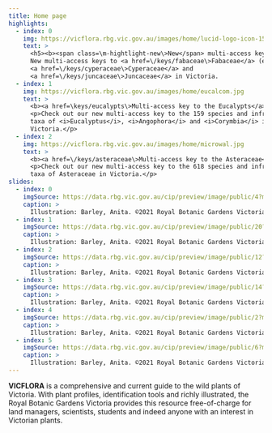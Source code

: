```yaml
---
title: Home page
highlights:
  - index: 0
    img: https://vicflora.rbg.vic.gov.au/images/home/lucid-logo-icon-150.png
    text: >
      <h5><b><span class=\m-hightlight-new\>New</span> multi-access keys</b></h5>
      New multi-access keys to <a href=\/keys/fabaceae\>Fabaceae</a> (excl. Acacia),
      <a href=\/keys/cyperaceae\>Cyperaceae</a> and  
      <a href=\/keys/juncaceae\>Juncaceae</a> in Victoria.
  - index: 1
    img: https://vicflora.rbg.vic.gov.au/images/home/eucalcom.jpg
    text: >
      <b><a href=\keys/eucalypts\>Multi-access key to the Eucalypts</a></b>
      <p>Check out our new multi-access key to the 159 species and infraspecific 
      taxa of <i>Eucalyptus</i>, <i>Angophora</i> and <i>Corymbia</i> in 
      Victoria.</p>
  - index: 2
    img: https://vicflora.rbg.vic.gov.au/images/home/microwal.jpg
    text: >
      <b><a href=\/keys/asteraceae\>Multi-access key to the Asteraceae</a></b> 
      <p>Check out our new multi-access key to the 618 species and infraspecific 
      taxa of Asteraceae in Victoria.</p>
slides:
  - index: 0
    imgSource: https://data.rbg.vic.gov.au/cip/preview/image/public/4?maxsize=600
    caption: >
      Illustration: Barley, Anita. ©2021 Royal Botanic Gardens Victoria. CC BY-NC-SA 4.0.
  - index: 1
    imgSource: https://data.rbg.vic.gov.au/cip/preview/image/public/20?maxsize=600
    caption: >
      Illustration: Barley, Anita. ©2021 Royal Botanic Gardens Victoria. CC BY-NC-SA 4.0.
  - index: 2
    imgSource: https://data.rbg.vic.gov.au/cip/preview/image/public/12?maxsize=600
    caption: >
      Illustration: Barley, Anita. ©2021 Royal Botanic Gardens Victoria. CC BY-NC-SA 4.0.
  - index: 3
    imgSource: https://data.rbg.vic.gov.au/cip/preview/image/public/14?maxsize=600
    caption: >
      Illustration: Barley, Anita. ©2021 Royal Botanic Gardens Victoria. CC BY-NC-SA 4.0.
  - index: 4
    imgSource: https://data.rbg.vic.gov.au/cip/preview/image/public/2?maxsize=600
    caption: >
      Illustration: Barley, Anita. ©2021 Royal Botanic Gardens Victoria. CC BY-NC-SA 4.0.
  - index: 5
    imgSource: https://data.rbg.vic.gov.au/cip/preview/image/public/6?maxsize=600
    caption: >
      Illustration: Barley, Anita. ©2021 Royal Botanic Gardens Victoria. CC BY-NC-SA 4.0.
---
```


<b>VICFLORA</b> is a comprehensive and current guide to the wild plants of
Victoria. With plant profiles, identification tools and richly illustrated, the
Royal Botanic Gardens Victoria provides this resource free-of-charge for land
managers, scientists, students and indeed anyone with an interest in Victorian
plants.
